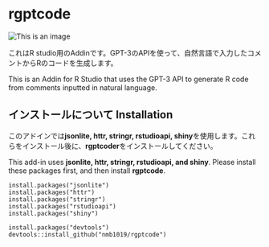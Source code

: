 # rgptcode
![This is an image](/rgptcode_sample.gif)

これはR studio用のAddinです。GPT-3のAPIを使って、自然言語で入力したコメントからRのコードを生成します。

This is an Addin for R Studio that uses the GPT-3 API to generate R code from comments inputted in natural language.
## インストールについて Installation
このアドインでは**jsonlite, httr, stringr, rstudioapi, shiny**を使用します。これらをインストール後に、**rgptcoder**をインストールしてください。

This add-in uses __jsonlite, httr, stringr, rstudioapi, and shiny__. Please install these packages first, and then install __rgptcode__.
```
install.packages("jsonlite")
install.packages("httr")
install.packages("stringr")
install.packages("rstudioapi")
install.packages("shiny")

install.packages("devtools")
devtools::install_github("nmb1019/rgptcode")
```
